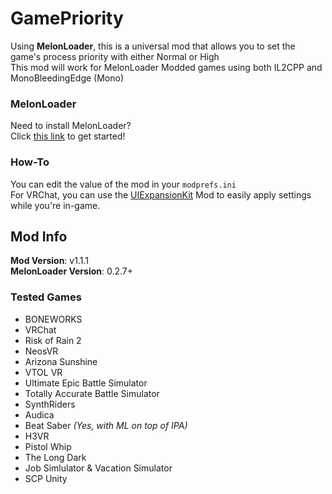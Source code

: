 # GamePriority
Using **MelonLoader**, this is a universal mod that allows you to set the game's process priority with either Normal or High<br>
This mod will work for MelonLoader Modded games using both IL2CPP and MonoBleedingEdge (Mono)

### MelonLoader
Need to install MelonLoader?<br>
Click [this link](https://melonwiki.xyz/) to get started!

### How-To
You can edit the value of the mod in your `modprefs.ini`<br>
For VRChat, you can use the [UIExpansionKit](https://github.com/knah/VRCMods) Mod to easily apply settings while you're in-game.

## Mod Info
**Mod Version**: v1.1.1<br>
**MelonLoader Version**: 0.2.7+

### Tested Games
- BONEWORKS
- VRChat
- Risk of Rain 2
- NeosVR
- Arizona Sunshine
- VTOL VR
- Ultimate Epic Battle Simulator
- Totally Accurate Battle Simulator
- SynthRiders
- Audica
- Beat Saber _(Yes, with ML on top of IPA)_
- H3VR
- Pistol Whip
- The Long Dark
- Job Simlulator & Vacation Simulator
- SCP Unity

